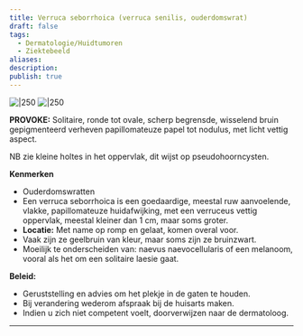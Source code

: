 ```yaml
---
title: Verruca seborrhoica (verruca senilis, ouderdomswrat)
draft: false
tags:
  - Dermatologie/Huidtumoren
  - Ziektebeeld
aliases: 
description: 
publish: true
---
```



![|250](https://i.imgur.com/XrEE9ZO.png)
![|250](https://i.imgur.com/jShxLN5.png)


**PROVOKE:** Solitaire, ronde tot ovale, scherp begrensde, wisselend bruin gepigmenteerd verheven papillomateuze papel tot nodulus, met licht vettig aspect. 

NB zie kleine holtes in het oppervlak, dit wijst op pseudohoorncysten.

**Kenmerken**

- Ouderdomswratten
- Een verruca seborrhoica is een goedaardige, meestal ruw aanvoelende, vlakke, papillomateuze huidafwijking, met een verruceus vettig oppervlak, meestal kleiner dan 1 cm, maar soms groter.
- **Locatie:** Met name op romp en gelaat, komen overal voor.
- Vaak zijn ze geelbruin van kleur, maar soms zijn ze bruinzwart.
- Moeilijk te onderscheiden van: naevus naevocellularis of een melanoom, vooral als het om een solitaire laesie gaat.

**Beleid:** 

- Geruststelling en advies om het plekje in de gaten te houden.
- Bij verandering wederom afspraak bij de huisarts maken.
- Indien u zich niet competent voelt, doorverwijzen naar de dermatoloog.

---